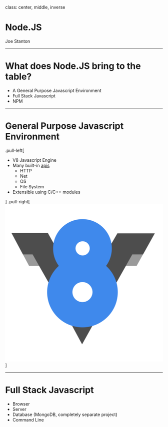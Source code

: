
class: center, middle, inverse

# Node.JS
Joe Stanton

---

# What does Node.JS bring to the table?
- A General Purpose Javascript Environment
- Full Stack Javascript
- NPM

---

# General Purpose Javascript Environment
.pull-left[
- V8 Javascript Engine
- Many built-in [apis](http://nodejs.org/api/)
    - HTTP
    - Net
    - OS
    - File System
- Extensible using C/C++ modules


]
.pull-right[
    ![V8 Logo](V8Logo.png)
]

---

# Full Stack Javascript

- Browser
- Server
- Database (MongoDB, completely separate project)
- Command Line